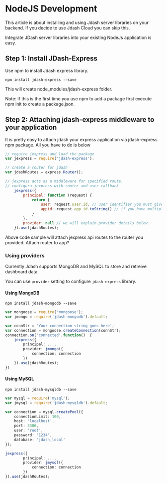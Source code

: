 # NodeJS Development

This article is about installing and using Jdash server libraries on your backend. If you decide to use Jdash Cloud you can skip this.

Integrate JDash server libraries into your existing NodeJs application is easy. 

## Step 1: Install JDash-Express
Use npm to install Jdash express library.

```no-highlight
npm install jdash-express --save
```

This will create node_modules/jdash-express folder.

Note: If this is the first time you use npm to add a package first execute npm init to create a package.json.

## Step 2: Attaching jdash-express middleware to your application

It is pretty easy to attach jdash your express application via jdash-express npm package. All you have to do is below

```javascript
// require jexpress and load the package
var jexpress = require('jdash-express'); 

// create a router for jdash
var jdashRoutes = express.Router();

// jexpress acts as a middleware for specified route.
// configura jexpress with router and user callback
    jexpress({
        principal: function (request) {
            return {
                user: request.user.id, // user identifier you must give this value unique per user
                appid: request.app_id.toString() // if you have multiple applications you must give this value , otherwise just write your own application name.
            }
        },
        provider: null // we will explain provider details below.
    }).use(jdashRoutes);
```

Above code sample will attach jexpress api routes to the router you provided. Attach router to app?

### Using providers
Currently Jdash supports MongoDB and MySQL to store and retreive dashboard data.

You can use `provider` setting to configure `jdash-express` library. 

#### Using MongoDB

```no-highlight
npm install jdash-mongodb --save
```

```typescript
var mongoose = require('mongoose');
var jmongo = require('jdash-mongodb').default;

var connStr = 'Your connection string goes here';
var connection = mongoose.createConnection(connStr);
connection.on('connected',function()  {
    jexpress({
        principal: ....
        provider: jmongo({
            connection: connection
        })
    }).use(jdashRoutes);
})
```

#### Using MySQL

```no-highlight
npm install jdash-mysqldb --save
```

```typescript
var mysql = require('mysql');
var jmysql = require('jdash-mysqldb').default;

var connection = mysql.createPool({
    connectionLimit: 100,
    host: 'localhost',
    port: 3306,
    user: 'root',
    password: '1234',
    database: 'jdash_local'
});

jexpress({
        principal: ....
        provider: jmysql({
            connection: connection
        })
}).use(jdashRoutes);

```
